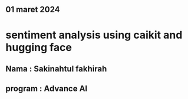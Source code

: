 ## 01 maret 2024
# sentiment analysis using caikit and hugging face 
## Nama : Sakinahtul fakhirah
## program : Advance AI
